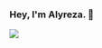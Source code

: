 ### Hey, I'm Alyreza. 👋

![](https://github-readme-stats.vercel.app/api/top-langs/?username=alyreza&hide_progress=true&theme=onedark&hide=html,css,php&langs_count=8)

